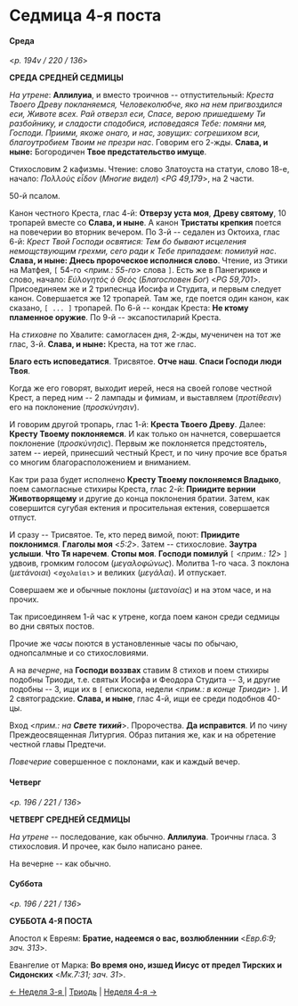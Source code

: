 
# Седмица 4-я поста

#### Среда

<*p. 194v / 220 / 136*>

**СРЕДА СРЕДНЕЙ СЕДМИЦЫ** 

*На утрене*: **Аллилуиа**, и вместо троичнов -- отпустительный: *Креста Твоего Древу покланяемся, 
Человеколюбче, яко на нем пригвоздился еси, Животе всех. Рай отверзл еси, Спасе, верою 
пришедшему Ти разбойнику, и сладости сподобися, исповедаяся Тебе: помяни мя, Господи. Приими, 
якоже онаго, и нас, зовущих: согрешихом вси, благоутробием Твоим не презри нас*. 
Говорим его 2-жды. **Слава, и ныне:** Богородичен **Твое предстательство имуще**. 

Стихословим 2 кафизмы. Чтение: слово Златоуста на статуи, слово 18-е, начало: 
*Πολλοὺς εἶδον* (*Многие видел*) <*PG 49,179*>, на 2 части.

50-й псалом. 

Канон честного Креста, глас 4-й: **Отверзу уста моя**, **Древу святому**, 10 тропарей вместе 
со **Слава, и ныне**. А канон **Тристаты крепкия** поется на повечерии во вторник вечером. 
По 3-й -- седален из Октоиха, глас 6-й: *Крест Твой Господи освятися: Тем бо бывают исцеления 
немощствующим грехми, сего ради к Тебе припадаем: помилуй нас*. **Слава, и ныне: Днесь пророческое 
исполнися слово**. 
Чтение, из Этики на Матфея, `[` 54-го <*прим.: 55-го*> слова `]`. Есть же в Панегирике 
и слово, начало: *Εὐλογητός ὁ Θεός* (*Благословен Бог*) <*PG 59,701*>. 
Присоединяем же и 2 трипеснца Иосифа и Студита, и первым следует канон. Совершается же 
12 тропарей. Там же, где поется один канон, как сказано, `[ ... ]` тропарей. 
По 6-й -- кондак Креста: **Не ктому пламенное оружие**.
По 9-й -- эксапостиларий Креста. 

На *стиховне* по Хвалите: самогласен дня, 2-жды, мученичен на тот же глас, 3-й. 
**Слава, и ныне:** Креста, на тот же глас. 

**Благо есть исповедатися**. Трисвятое. **Отче наш**. **Спаси Господи люди Твоя**. 

Когда же его говорят, выходит иерей, неся на своей голове честной Крест, а перед ним -- 
2 лампады и фимиам, и выставляем (*προτίθεσιν*) его на поклонение (*προσκύνησιν*). 

И говорим другой тропарь, глас 1-й: **Креста Твоего Древу**. Далее: **Кресту Твоему поклоняемся**. 
И как только он начнется, совершается поклонение (*προσκύνησις*). Первым же поклоняется 
предстоятель, затем -- иерей, принесший честный Крест, и по чину прочие все братья со многим 
благорасположением и вниманием. 

Как три раза будет исполнено **Кресту Твоему поклоняемся Владыко**, поем самогласные стихиры 
Креста, глас 2-й: **Приидите вернии Животворящему** и другие до конца поклонения братии. 
Затем, как совершится сугубая ектения и просительная ектения, совершается отпуст. 

И сразу -- Трисвятое. Те, кто перед вимой, поют: **Приидите поклонимся**. **Глаголы моя** <*5:2*>. 
Затем -- стихословие. **Заутра услыши**. **Что Тя наречем**. **Стопы моя**. 
**Господи помилуй** `[` <*прим.: 12*>  `]` удвоив, громким голосом (*μεγαλοφώνως*). 
Молитва 1-го часа. 3 поклона (*μετάνοιαι*) <`σχολαῖαι`> и великих (*μεγάλαι*). И отпускает.  

Совершаем же и обычные поклоны (*μετανοίας*) и на этом часе, и на прочих. 

Так присоединяем 1-й час к утрене, когда поем канон среди седмицы во дни святых постов. 

Прочие же *часы* поются в установленные часы по обычаю, однопсалмные и со стихословиями.

А на *вечерне*, на **Господи воззвах** ставим 8 стихов и поем стихиры подобны Триоди, т.е. 
святых Иосифа и Феодора Студита -- 3, и другие подобны -- 3, ищи их в `[` епископа, недели 
<*прим.: в конце Триоди*> `]`. И 2 святоградские. **Слава, и ныне**, глас 4-й, ищи ее 
среди подобнов 40-цы. 

Вход <*прим.: на **Свете тихий***>. Пророчества. **Да исправится**. И по чину Преждеосвященная 
Литургия. Образ питания же, как и на обретение честной главы Предтечи.

*Повечерие* совершенное с поклонами, как и каждый вечер.

#### Четверг

<*p. 196 / 221 / 136*>

**ЧЕТВЕРГ СРЕДНЕЙ СЕДМИЦЫ**

*На утрене* -- последование, как обычно. **Аллилуиа**. Троичны гласа. 3 стихословия. 
И прочее, как было написано ранее. 

На вечерне -- как обычно.

#### Суббота

<*p. 196 / 221 / 136*>

**СУББОТА 4-Я ПОСТА**

Апостол к Евреям: **Братие, надеемся о вас, возлюбленнии** <*Евр.6:9; зач. 313*>.

Евангелие от Марка: **Во время оно, изшед Иисус от предел Тирских и Сидонских** 
<*Мк.7:31; зач. 31*>.

[← Неделя 3-я ](A_12_MES_sunday3.md) | [Триодь](README.md#4-я-седмица) | [Неделя 4-я →](A_14_MES_sunday4.md)
